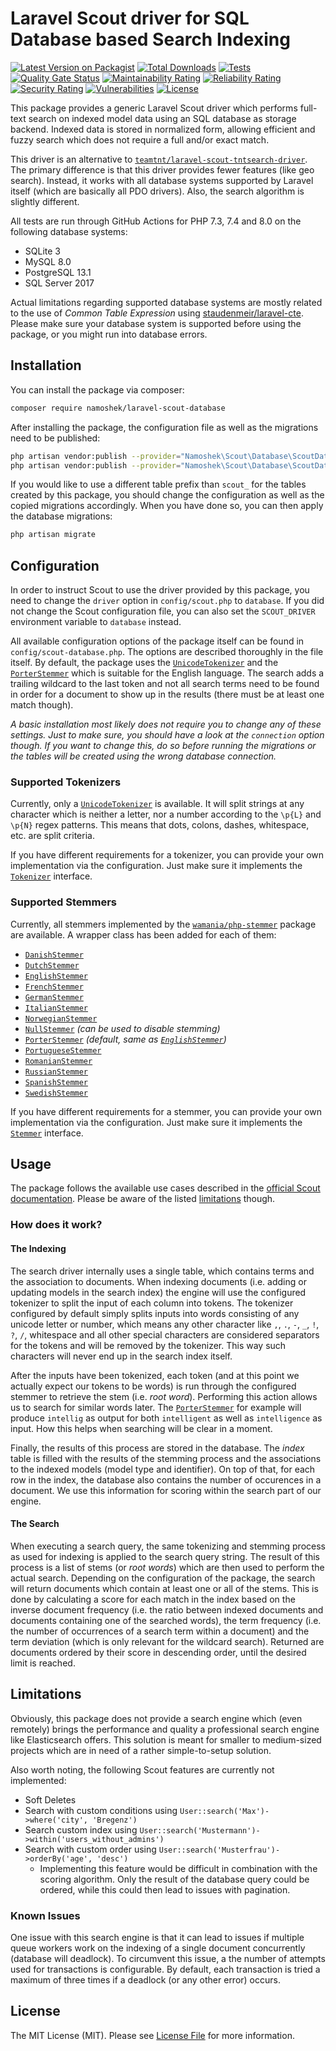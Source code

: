 # Laravel Scout driver for SQL Database based Search Indexing

[![Latest Version on Packagist](https://img.shields.io/packagist/v/namoshek/laravel-scout-database.svg?style=flat-square)](https://packagist.org/packages/namoshek/laravel-scout-database)
[![Total Downloads](https://img.shields.io/packagist/dt/namoshek/laravel-scout-database.svg?style=flat-square)](https://packagist.org/packages/namoshek/laravel-scout-database)
[![Tests](https://github.com/Namoshek/laravel-scout-database/workflows/Tests/badge.svg)](https://github.com/Namoshek/laravel-scout-database/actions?query=workflow%3ATests)
[![Quality Gate Status](https://sonarcloud.io/api/project_badges/measure?project=namoshek_laravel-scout-database&metric=alert_status)](https://sonarcloud.io/dashboard?id=namoshek_laravel-scout-database)
[![Maintainability Rating](https://sonarcloud.io/api/project_badges/measure?project=namoshek_laravel-scout-database&metric=sqale_rating)](https://sonarcloud.io/dashboard?id=namoshek_laravel-scout-database)
[![Reliability Rating](https://sonarcloud.io/api/project_badges/measure?project=namoshek_laravel-scout-database&metric=reliability_rating)](https://sonarcloud.io/dashboard?id=namoshek_laravel-scout-database)
[![Security Rating](https://sonarcloud.io/api/project_badges/measure?project=namoshek_laravel-scout-database&metric=security_rating)](https://sonarcloud.io/dashboard?id=namoshek_laravel-scout-database)
[![Vulnerabilities](https://sonarcloud.io/api/project_badges/measure?project=namoshek_laravel-scout-database&metric=vulnerabilities)](https://sonarcloud.io/dashboard?id=namoshek_laravel-scout-database)
[![License](https://poser.pugx.org/namoshek/laravel-scout-database/license)](https://packagist.org/packages/namoshek/laravel-scout-database)

This package provides a generic Laravel Scout driver which performs full-text search on indexed model data using an SQL database as storage backend.
Indexed data is stored in normalized form, allowing efficient and fuzzy search which does not require a full and/or exact match.

This driver is an alternative to [`teamtnt/laravel-scout-tntsearch-driver`](https://github.com/teamtnt/laravel-scout-tntsearch-driver).
The primary difference is that this driver provides fewer features (like geo search).
Instead, it works with all database systems supported by Laravel itself (which are basically all PDO drivers).
Also, the search algorithm is slightly different.

All tests are run through GitHub Actions for PHP 7.3, 7.4 and 8.0 on the following database systems:
- SQLite 3
- MySQL 8.0
- PostgreSQL 13.1
- SQL Server 2017

Actual limitations regarding supported database systems are mostly related to the use of _Common Table Expression_ using [staudenmeir/laravel-cte](https://github.com/staudenmeir/laravel-cte).
Please make sure your database system is supported before using the package, or you might run into database errors.

## Installation

You can install the package via composer:

```bash
composer require namoshek/laravel-scout-database
```

After installing the package, the configuration file as well as the migrations need to be published:

```bash
php artisan vendor:publish --provider="Namoshek\Scout\Database\ScoutDatabaseServiceProvider" --tag="config"
php artisan vendor:publish --provider="Namoshek\Scout\Database\ScoutDatabaseServiceProvider" --tag="migrations"
```

If you would like to use a different table prefix than `scout_` for the tables created by this package,
you should change the configuration as well as the copied migrations accordingly.
When you have done so, you can then apply the database migrations:

```bash
php artisan migrate
```

## Configuration

In order to instruct Scout to use the driver provided by this package, you need to change the `driver` option in `config/scout.php`
to `database`. If you did not change the Scout configuration file, you can also set the `SCOUT_DRIVER` environment variable to `database` instead.

All available configuration options of the package itself can be found in `config/scout-database.php`.
The options are described thoroughly in the file itself. By default, the package uses the [`UnicodeTokenizer`](src/Tokenizer/UnicodeTokenizer.php)
and the [`PorterStemmer`](src/Stemmer/PorterStemmer.php) which is suitable for the English language. The search adds a trailing wildcard to the
last token and not all search terms need to be found in order for a document to show up in the results (there must be at least one match though).

_A basic installation most likely does not require you to change any of these settings. Just to make sure, you should have a look at the
`connection` option though. If you want to change this, do so before running the migrations or the tables will be created using the wrong
database connection._

### Supported Tokenizers

Currently, only a [`UnicodeTokenizer`](src/Tokenizer/UnicodeTokenizer.php) is available. It will split strings at any character which is neither
a letter, nor a number according to the `\p{L}` and `\p{N}` regex patterns. This means that dots, colons, dashes, whitespace, etc. are split criteria.

If you have different requirements for a tokenizer, you can provide your own implementation via the configuration. Just make sure it implements the
[`Tokenizer`](src/Contracts/Tokenizer.php) interface.

### Supported Stemmers

Currently, all stemmers implemented by the [`wamania/php-stemmer`](https://github.com/wamania/php-stemmer) package are available. A wrapper class
has been added for each of them:

- [`DanishStemmer`](src/Stemmer/DanishStemmer.php)
- [`DutchStemmer`](src/Stemmer/DutchStemmer.php)
- [`EnglishStemmer`](src/Stemmer/EnglishStemmer.php)
- [`FrenchStemmer`](src/Stemmer/FrenchStemmer.php)
- [`GermanStemmer`](src/Stemmer/GermanStemmer.php)
- [`ItalianStemmer`](src/Stemmer/ItalianStemmer.php)
- [`NorwegianStemmer`](src/Stemmer/NorwegianStemmer.php)
- [`NullStemmer`](src/Stemmer/NullStemmer.php) _(can be used to disable stemming)_
- [`PorterStemmer`](src/Stemmer/PorterStemmer.php) _(default, same as [`EnglishStemmer`](src/Stemmer/EnglishStemmer.php))_
- [`PortugueseStemmer`](src/Stemmer/PortugueseStemmer.php)
- [`RomanianStemmer`](src/Stemmer/RomanianStemmer.php)
- [`RussianStemmer`](src/Stemmer/RussianStemmer.php)
- [`SpanishStemmer`](src/Stemmer/SpanishStemmer.php)
- [`SwedishStemmer`](src/Stemmer/SwedishStemmer.php)

If you have different requirements for a stemmer, you can provide your own implementation via the configuration. Just make sure it implements the
[`Stemmer`](src/Contracts/Stemmer.php) interface.

## Usage

The package follows the available use cases described in the [official Scout documentation](https://laravel.com/docs/7.x/scout).
Please be aware of the listed [limitations](#limitations) though.

### How does it work?

#### The Indexing

The search driver internally uses a single table, which contains terms and the association to documents. When indexing documents (i.e. adding
or updating models in the search index) the engine will use the configured tokenizer to split the input of each column into tokens.
The tokenizer configured by default simply splits inputs into words consisting of any unicode letter or number, which means any other character
like `,`, `.`, `-`, `_`, `!`, `?`, `/`, whitespace and all other special characters are considered separators for the tokens and will be removed
by the tokenizer. This way such characters will never end up in the search index itself.

After the inputs have been tokenized, each token (and at this point we actually expect our tokens to be words) is run through the configured
stemmer to retrieve the stem (i.e. _root word_). Performing this action allows us to search for similar words later.
The [`PorterStemmer`](src/Stemmer/PorterStemmer.php) for example will produce `intellig` as output for both `intelligent` as well as 
`intelligence` as input. How this helps when searching will be clear in a moment.

Finally, the results of this process are stored in the database. The _index_ table is filled with the results of the stemming process
and the associations to the indexed models (model type and identifier).
On top of that, for each row in the index, the database also contains the number of occurences in a document.
We use this information for scoring within the search part of our engine.

#### The Search

When executing a search query, the same tokenizing and stemming process as used for indexing is applied to the search query string. The result of
this process is a list of stems (or _root words_) which are then used to perform the actual search. Depending on the configuration of the package,
the search will return documents which contain at least one or all of the stems. This is done by calculating a score for each match in the index
based on the inverse document frequency (i.e. the ratio between indexed documents and documents containing one of the searched words),
the term frequency (i.e. the number of occurrences of a search term within a document) and the term deviation (which is only relevant for the
wildcard search). Returned are documents ordered by their score in descending order, until the desired limit is reached.

## Limitations

Obviously, this package does not provide a search engine which (even remotely) brings the performance and quality a professional search engine
like Elasticsearch offers. This solution is meant for smaller to medium-sized projects which are in need of a rather simple-to-setup solution.

Also worth noting, the following Scout features are currently not implemented:
- Soft Deletes
- Search with custom conditions using `User::search('Max')->where('city', 'Bregenz')`
- Search custom index using `User::search('Mustermann')->within('users_without_admins')`
- Search with custom order using `User::search('Musterfrau')->orderBy('age', 'desc')`
  - Implementing this feature would be difficult in combination with the scoring algorithm. Only the result of the database query could be ordered, while this could then lead to issues with pagination.

### Known Issues

One issue with this search engine is that it can lead to issues if multiple queue workers work on the indexing of a single document concurrently
(database will deadlock).
To circumvent this issue, a the number of attempts used for transactions is configurable. By default, each transaction is tried a maximum of three
times if a deadlock (or any other error) occurs.

## License

The MIT License (MIT). Please see [License File](LICENSE.md) for more information.
